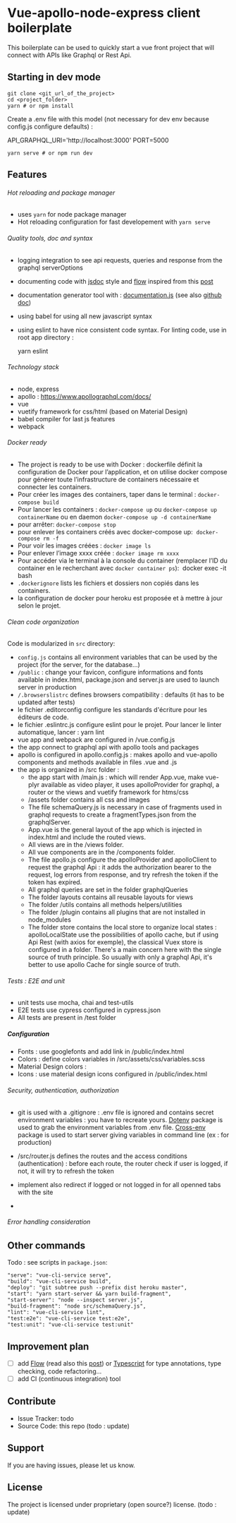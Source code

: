 Vue-apollo-node-express client boilerplate
========

This boilerplate can be used to quickly start a vue front project that will connect with APIs like Graphql or Rest Api.

Starting in dev mode
--------------------

    git clone <git_url_of_the_project>
    cd <project_folder>
    yarn # or npm install

Create a .env file with this model (not necessary for dev env because config.js configure defaults) :  

  API_GRAPHQL_URI='http://localhost:3000'
  PORT=5000

    yarn serve # or npm run dev


Features
--------
###### Hot reloading and package manager
- uses `yarn` for node package manager
- Hot reloading configuration for fast developement with `yarn serve`

###### Quality tools, doc and syntax
- logging integration to see api requests, queries and response from the graphql serverOptions
- documenting code with [jsdoc](http://usejsdoc.org/) style and [flow](https://flow.org/) inspired from this [post](https://medium.com/4thought-studios/documenting-javascript-projects-f72429da2eea)
- documentation generator tool with : [documentation.js](http://documentation.js.org/) (see also [github doc](https://github.com/documentationjs/documentation#documentation))
- using babel for using all new javascript syntax
- using eslint to have nice consistent code syntax. For linting code, use in root app directory :

    yarn eslint


###### Technology stack
- node, express
- apollo : https://www.apollographql.com/docs/
- vue
- vuetify framework for css/html (based on Material Design)
- babel compiler for last js features
- webpack

###### Docker ready
- The project is ready to be use with Docker : dockerfile définit la configuration de Docker pour l’application, et on utilise docker compose pour générer toute l’infrastructure de containers nécessaire et connecter les containers.
- Pour créer les images des containers, taper dans le terminal : `docker-compose build` 
- Pour lancer les containers : `docker-compose up`  ou `docker-compose up containerName`
  ou en daemon `docker-compose up -d containerName`
- pour arrêter: `docker-compose stop`
- pour enlever les containers créés avec docker-compose up:  `docker-compose rm -f`
- Pour voir les images créées :  `docker image ls`
- Pour enlever l’image xxxx créée :  `docker image rm xxxx`
- Pour accéder via le terminal à la console du container (remplacer l’ID du container en le recherchant avec `docker container ps`): 
docker exec -it <containerID> bash   
- `.dockerignore` lists les fichiers et dossiers non copiés dans les containers.
- la configuration de docker pour heroku est proposée et à mettre à jour selon le projet.

###### Clean code organization
Code is modularized in `src` directory:
- `config.js` contains all environment variables that can be used by the project (for the server, for the database...)
- `/public` : change your favicon, configure informations and fonts available in index.html, package.json and server.js are used to launch server in production
- `/.browserslistrc` defines browsers compatibility : defaults (it has to be updated after tests)
- le fichier .editorconfig configure les standards d'écriture pour les éditeurs de code.
- le fichier .eslintrc.js configure eslint pour le projet. Pour lancer le linter automatique, lancer :  yarn lint
- vue app and webpack are configured in /vue.config.js
- the app connect to graphql api with apollo tools and packages
- apollo is configured in apollo.config.js : makes apollo and vue-apollo components and methods available in files .vue and .js
- the app is organized in /src folder :
  - the app start with /main.js : which will render App.vue, make vue-plyr available as video player, it uses apolloProvider for graphql, a router or the views and vuetify framework for htms/css
  - /assets folder contains all css and images
  - The file schemaQuery.js is necessary in case of fragments used in graphql requests to create a fragmentTypes.json from the graphqlServer.
  - App.vue is the general layout of the app which is injected in index.html and include the routed views.
  - All views are in the /views folder.
  - All vue components are in the /components folder.
  - The file apollo.js configure the apolloProvider and apolloClient to request the graphql Api : it adds the authorization bearer to the request, log errors from response, and try refresh the token if the token has expired.
  - All graphql queries are set in the folder graphqlQueries
  - The folder layouts contains all reusable layouts for views
  - The folder /utils contains all methods helpers/utilities
  - The folder /plugin contains all plugins that are not installed in node_modules
  - The folder store contains the local store to organize local states : apolloLocalState use the possibilities of apollo cache, but if using Api Rest (with axios for exemple), the classical Vuex store is configured in a folder. There's a main concern here with the single source of truth principle. So usually with only a graphql Api, it's better to use apollo Cache for single source of truth. 

###### Tests : E2E and unit
- unit tests use mocha, chai and test-utils
- E2E tests use cypress configured in cypress.json
- All tests are present in /test folder

##### Configuration
- Fonts : use googlefonts and add link in /public/index.html
- Colors : define colors variables in /src/assets/css/variables.scss
- Material Design colors :
- Icons : use material design icons configured in /public/index.html


###### Security, authentication, authorization
- git is used with a .gitignore : .env file is ignored and contains secret environment variables : you have to recreate yours. [Dotenv](https://www.npmjs.com/package/dotenv) package is used to grab the environment variables from .env file. [Cross-env](https://www.npmjs.com/package/cross-env) package is used to start server giving variables in command line (ex : for production)

- /src/router.js defines the routes and the access conditions (authentication) : before each route, the router check if user is logged, if not, it will try to refresh the token
- implement also redirect if logged or not logged in for all openned tabs with the site
-

###### Error handling consideration

Other commands
--------------

Todo : see scripts in `package.json`:

    "serve": "vue-cli-service serve",
    "build": "vue-cli-service build",
    "deploy": "git subtree push --prefix dist heroku master",
    "start": "yarn start-server && yarn build-fragment",
    "start-server": "node --inspect server.js",
    "build-fragment": "node src/schemaQuery.js",
    "lint": "vue-cli-service lint",
    "test:e2e": "vue-cli-service test:e2e",
    "test:unit": "vue-cli-service test:unit"

Improvement plan
-----------------

- [ ] add [Flow](https://flow.org/en/docs/usage/) (read also this [post](https://codeburst.io/getting-started-with-flow-and-nodejs-b8442d3d2e57)) or [Typescript](https://www.typescriptlang.org/) for type annotations, type checking, code refactoring...
- [ ] add CI (continuous integration) tool

Contribute
----------

- Issue Tracker: todo
- Source Code: this repo (todo : update)

Support
-------

If you are having issues, please let us know.

License
-------

The project is licensed under proprietary (open source?) license. (todo : update)
